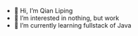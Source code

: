 - 👋 Hi, I’m Qian Liping
- 👀 I’m interested in nothing, but work
- 🌱 I’m currently learning fullstack of Java

